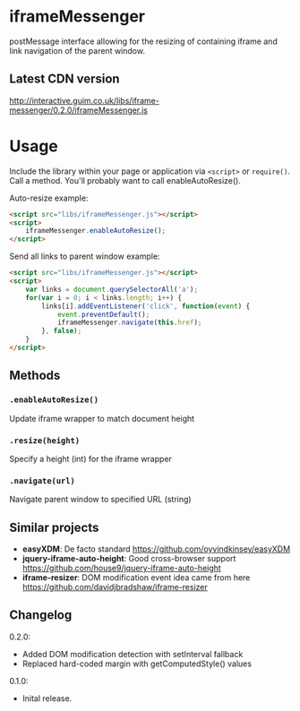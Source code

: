 iframeMessenger
===============
postMessage interface allowing for the resizing of containing iframe
and link navigation of the parent window.


## Latest CDN version

http://interactive.guim.co.uk/libs/iframe-messenger/0.2.0/iframeMessenger.js

Usage
=====

Include the library within your page or application via `<script>` or `require()`. Call a method. You'll probably want to call enableAutoResize().

Auto-resize example:
```html
<script src="libs/iframeMessenger.js"></script>
<script>
    iframeMessenger.enableAutoResize();
</script>
```

Send all links to parent window example:
```html
<script src="libs/iframeMessenger.js"></script>
<script>
    var links = document.querySelectorAll('a');
    for(var i = 0; i < links.length; i++) {
        links[i].addEventListener('click', function(event) {
            event.preventDefault();
            iframeMessenger.navigate(this.href);
        }, false);
    }
</script>
```

## Methods

### `.enableAutoResize()`
Update iframe wrapper to match document height

### `.resize(height)`
Specify a height (int) for the iframe wrapper

### `.navigate(url)`
Navigate parent window to specified URL (string)

## Similar projects
 - **easyXDM**: De facto standard https://github.com/oyvindkinsey/easyXDM
 - **jquery-iframe-auto-height**: Good cross-browser support https://github.com/house9/jquery-iframe-auto-height
 - **iframe-resizer**: DOM modification event idea came from here https://github.com/davidjbradshaw/iframe-resizer



## Changelog

0.2.0:
- Added DOM modification detection with setInterval fallback
- Replaced hard-coded margin with getComputedStyle() values

0.1.0:
- Inital release.
